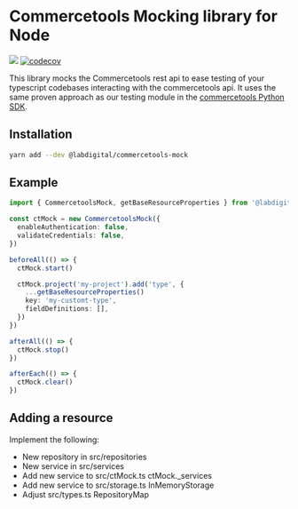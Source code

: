 # Commercetools Mocking library for Node

[<img src="https://img.shields.io/npm/v/@labdigital/commercetools-mock">](https://www.npmjs.com/package/@labdigital/commercetools-mock)
[![codecov](https://codecov.io/gh/labd/commercetools-node-mock/branch/main/graph/badge.svg?token=muKkNunJ95)](https://codecov.io/gh/labd/commercetools-node-mock)

This library mocks the Commercetools rest api to ease testing of your typescript
codebases interacting with the commercetools api. It uses the same proven approach
as our testing module in the [commercetools Python SDK](https://github.com/labd/commercetools-python-sdk/tree/main/src/commercetools/testing).

## Installation

```bash
yarn add --dev @labdigital/commercetools-mock
```

## Example

```typescript
import { CommercetoolsMock, getBaseResourceProperties } from '@labdigital/commercetools-mock'

const ctMock = new CommercetoolsMock({
  enableAuthentication: false,
  validateCredentials: false,
})

beforeAll(() => {
  ctMock.start()

  ctMock.project('my-project').add('type', {
    ...getBaseResourceProperties()
    key: 'my-customt-type',
    fieldDefinitions: [],
  })
})

afterAll(() => {
  ctMock.stop()
})

afterEach(() => {
  ctMock.clear()
})
```

## Adding a resource

Implement the following:

- New repository in src/repositories
- New service in src/services
- Add new service to src/ctMock.ts ctMock.\_services
- Add new service to src/storage.ts InMemoryStorage
- Adjust src/types.ts RepositoryMap
